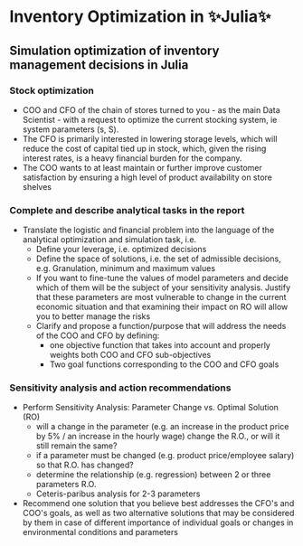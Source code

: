 # Inventory Optimization in ✨Julia✨
## Simulation optimization of inventory management decisions in Julia


### Stock optimization
* COO and CFO of the chain of stores turned to you - as the main Data Scientist - with a request to optimize the current stocking system, ie system parameters (s, S).
* The CFO is primarily interested in lowering storage levels, which will reduce the cost of capital tied up in stock, which, given the rising interest rates, is a heavy financial burden for the company.
* The COO wants to at least maintain or further improve customer satisfaction by ensuring a high level of product availability on store shelves

### Complete and describe analytical tasks in the report
* Translate the logistic and financial problem into the language of the analytical optimization and simulation task, i.e.
  - Define your leverage, i.e. optimized decisions
  - Define the space of solutions, i.e. the set of admissible decisions, e.g. Granulation, minimum and maximum values
  - If you want to fine-tune the values of model parameters and decide which of them will be the subject of your sensitivity analysis. Justify that these       parameters are most vulnerable to change in the current economic situation and that examining their impact on RO will allow you to better manage the       risks
  - Clarify and propose a function/purpose that will address the needs of the COO and CFO by defining:
    * one objective function that takes into account and properly weights both COO and CFO sub-objectives
    * Two goal functions corresponding to the COO and CFO goals

 
### Sensitivity analysis and action recommendations
* Perform Sensitivity Analysis: Parameter Change vs. Optimal Solution (RO)
  - will a change in the parameter (e.g. an increase in the product price by 5% / an increase in the hourly wage) change the R.O., or will it still remain    the same?
  - if a parameter must be changed (e.g. product price/employee salary) so that R.O. has changed?
  - determine the relationship (e.g. regression) between 2 or three parameters R.O.
  - Ceteris-paribus analysis for 2-3 parameters
* Recommend one solution that you believe best addresses the CFO's and COO's goals, as well as two alternative solutions that may be considered by them in  case of different importance of individual goals or changes in environmental conditions and parameters
